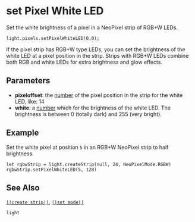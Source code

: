 # set Pixel White LED

Set the white brightness of a pixel in a NeoPixel strip of RGB+W LEDs.

```sig
light.pixels.setPixelWhiteLED(0,0);
```
If the pixel strip has RGB+W type LEDs, you can set the brightness of the white LED
at a pixel position in the strip. Strips with RGB+W LEDs combine both RGB and white LEDs for
extra brightness and glow effects.

## Parameters

* **pixeloffset**: the [number](/types/number) of the pixel position in the strip for the white LED, like: 14
* **white**: a [number](/types/number) which for the brightness of the white LED. The brightness is
between 0 (totally dark) and 255 (very bright).

## Example

Set the white pixel at position `5` in an RGB+W NeoPixel strip to half brightness.

```blocks
let rgbwStrip = light.createStrip(null, 24, NeoPixelMode.RGBW)
rgbwStrip.setPixelWhiteLED(5, 128)
```

## See Also

[``||create strip||``](/reference/light/create-strip), [``||set mode||``](/reference/light/neopixelstrip/set-mode)

```package
light
```



